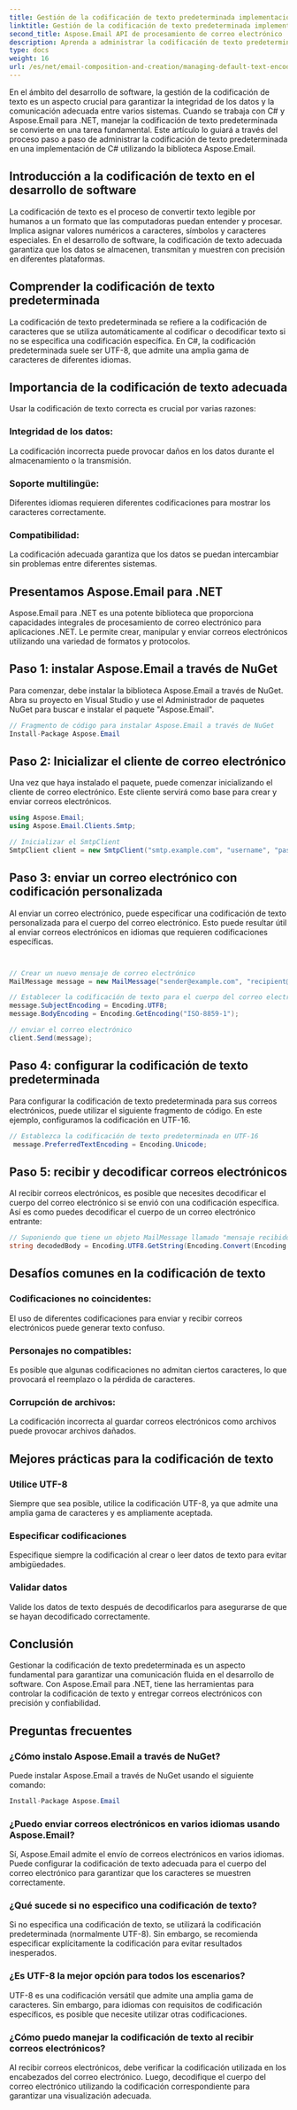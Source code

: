 ```yaml
---
title: Gestión de la codificación de texto predeterminada implementación de C#
linktitle: Gestión de la codificación de texto predeterminada implementación de C#
second_title: Aspose.Email API de procesamiento de correo electrónico .NET
description: Aprenda a administrar la codificación de texto predeterminada en C# usando Aspose.Email para .NET. Siga las instrucciones paso a paso con el código fuente y garantice una comunicación de datos precisa.
type: docs
weight: 16
url: /es/net/email-composition-and-creation/managing-default-text-encoding-csharp-implementation/
---
```


En el ámbito del desarrollo de software, la gestión de la codificación de texto es un aspecto crucial para garantizar la integridad de los datos y la comunicación adecuada entre varios sistemas. Cuando se trabaja con C# y Aspose.Email para .NET, manejar la codificación de texto predeterminada se convierte en una tarea fundamental. Este artículo lo guiará a través del proceso paso a paso de administrar la codificación de texto predeterminada en una implementación de C# utilizando la biblioteca Aspose.Email.


## Introducción a la codificación de texto en el desarrollo de software

La codificación de texto es el proceso de convertir texto legible por humanos a un formato que las computadoras puedan entender y procesar. Implica asignar valores numéricos a caracteres, símbolos y caracteres especiales. En el desarrollo de software, la codificación de texto adecuada garantiza que los datos se almacenen, transmitan y muestren con precisión en diferentes plataformas.

## Comprender la codificación de texto predeterminada

La codificación de texto predeterminada se refiere a la codificación de caracteres que se utiliza automáticamente al codificar o decodificar texto si no se especifica una codificación específica. En C#, la codificación predeterminada suele ser UTF-8, que admite una amplia gama de caracteres de diferentes idiomas.

## Importancia de la codificación de texto adecuada

Usar la codificación de texto correcta es crucial por varias razones:
### Integridad de los datos:
La codificación incorrecta puede provocar daños en los datos durante el almacenamiento o la transmisión.
### Soporte multilingüe: 
Diferentes idiomas requieren diferentes codificaciones para mostrar los caracteres correctamente.
### Compatibilidad:
La codificación adecuada garantiza que los datos se puedan intercambiar sin problemas entre diferentes sistemas.

## Presentamos Aspose.Email para .NET

Aspose.Email para .NET es una potente biblioteca que proporciona capacidades integrales de procesamiento de correo electrónico para aplicaciones .NET. Le permite crear, manipular y enviar correos electrónicos utilizando una variedad de formatos y protocolos.

## Paso 1: instalar Aspose.Email a través de NuGet

Para comenzar, debe instalar la biblioteca Aspose.Email a través de NuGet. Abra su proyecto en Visual Studio y use el Administrador de paquetes NuGet para buscar e instalar el paquete "Aspose.Email".

```csharp
// Fragmento de código para instalar Aspose.Email a través de NuGet
Install-Package Aspose.Email
```

## Paso 2: Inicializar el cliente de correo electrónico

Una vez que haya instalado el paquete, puede comenzar inicializando el cliente de correo electrónico. Este cliente servirá como base para crear y enviar correos electrónicos.

```csharp
using Aspose.Email;
using Aspose.Email.Clients.Smtp;

// Inicializar el SmtpClient
SmtpClient client = new SmtpClient("smtp.example.com", "username", "password");
```

## Paso 3: enviar un correo electrónico con codificación personalizada

Al enviar un correo electrónico, puede especificar una codificación de texto personalizada para el cuerpo del correo electrónico. Esto puede resultar útil al enviar correos electrónicos en idiomas que requieren codificaciones específicas.

```csharp


// Crear un nuevo mensaje de correo electrónico
MailMessage message = new MailMessage("sender@example.com", "recipient@example.com", "Subject", "Body");

// Establecer la codificación de texto para el cuerpo del correo electrónico
message.SubjectEncoding = Encoding.UTF8;
message.BodyEncoding = Encoding.GetEncoding("ISO-8859-1");

// enviar el correo electrónico
client.Send(message);
```

## Paso 4: configurar la codificación de texto predeterminada

Para configurar la codificación de texto predeterminada para sus correos electrónicos, puede utilizar el siguiente fragmento de código. En este ejemplo, configuramos la codificación en UTF-16.

```csharp
// Establezca la codificación de texto predeterminada en UTF-16
 message.PreferredTextEncoding = Encoding.Unicode;
```

## Paso 5: recibir y decodificar correos electrónicos

Al recibir correos electrónicos, es posible que necesites decodificar el cuerpo del correo electrónico si se envió con una codificación específica. Así es como puedes decodificar el cuerpo de un correo electrónico entrante:

```csharp
// Suponiendo que tiene un objeto MailMessage llamado "mensaje recibido"
string decodedBody = Encoding.UTF8.GetString(Encoding.Convert(Encoding.GetEncoding("ISO-8859-1"), Encoding.UTF8, Encoding.GetEncoding("ISO-8859-1").GetBytes(receivedMessage.Body)));
```

## Desafíos comunes en la codificación de texto

### Codificaciones no coincidentes: 
El uso de diferentes codificaciones para enviar y recibir correos electrónicos puede generar texto confuso.
### Personajes no compatibles:
Es posible que algunas codificaciones no admitan ciertos caracteres, lo que provocará el reemplazo o la pérdida de caracteres.
### Corrupción de archivos: 
La codificación incorrecta al guardar correos electrónicos como archivos puede provocar archivos dañados.

## Mejores prácticas para la codificación de texto

### Utilice UTF-8 
 Siempre que sea posible, utilice la codificación UTF-8, ya que admite una amplia gama de caracteres y es ampliamente aceptada.
### Especificar codificaciones 
 Especifique siempre la codificación al crear o leer datos de texto para evitar ambigüedades.
### Validar datos 
 Valide los datos de texto después de decodificarlos para asegurarse de que se hayan decodificado correctamente.

## Conclusión

Gestionar la codificación de texto predeterminada es un aspecto fundamental para garantizar una comunicación fluida en el desarrollo de software. Con Aspose.Email para .NET, tiene las herramientas para controlar la codificación de texto y entregar correos electrónicos con precisión y confiabilidad.

## Preguntas frecuentes

### ¿Cómo instalo Aspose.Email a través de NuGet?

Puede instalar Aspose.Email a través de NuGet usando el siguiente comando:
```csharp
Install-Package Aspose.Email
```

### ¿Puedo enviar correos electrónicos en varios idiomas usando Aspose.Email?

Sí, Aspose.Email admite el envío de correos electrónicos en varios idiomas. Puede configurar la codificación de texto adecuada para el cuerpo del correo electrónico para garantizar que los caracteres se muestren correctamente.

### ¿Qué sucede si no especifico una codificación de texto?

Si no especifica una codificación de texto, se utilizará la codificación predeterminada (normalmente UTF-8). Sin embargo, se recomienda especificar explícitamente la codificación para evitar resultados inesperados.

### ¿Es UTF-8 la mejor opción para todos los escenarios?

UTF-8 es una codificación versátil que admite una amplia gama de caracteres. Sin embargo, para idiomas con requisitos de codificación específicos, es posible que necesite utilizar otras codificaciones.

### ¿Cómo puedo manejar la codificación de texto al recibir correos electrónicos?

Al recibir correos electrónicos, debe verificar la codificación utilizada en los encabezados del correo electrónico. Luego, decodifique el cuerpo del correo electrónico utilizando la codificación correspondiente para garantizar una visualización adecuada.
